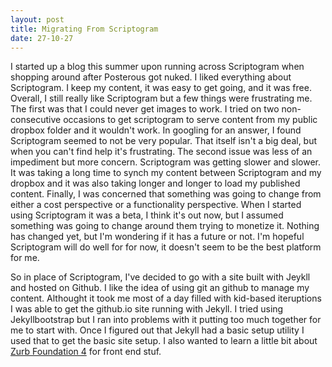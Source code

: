 ```yaml
---
layout: post
title: Migrating From Scriptogram
date: 27-10-27
---
```


I started up a blog this summer upon running across Scriptogram when shopping around after Posterous got nuked. I liked everything about Scriptogram. I keep my content, it was easy to get going, and it was free. Overall, I still really like Scriptogram but a few things were frustrating me. The first was that I could never get images to work. I tried on two non-consecutive occasions to get scriptogram to serve content from my public dropbox folder and it wouldn't work. In googling for an answer, I found Scriptogram seemed to not be very popular. That itself isn't a big deal, but when you can't find help it's frustrating. The second issue was less of an impediment but more concern. Scriptogram was getting slower and slower. It was taking a long time to synch my content between Scriptogram and my dropbox and it was also taking longer and longer to load my published content. Finally, I was concerned that something was going to change from either a cost perspective or a functionality perspective. When I started using Scriptogram it was a beta, I think it's out now, but I assumed something was going to change around them trying to monetize it. Nothing has changed yet, but I'm wondering if it has a future or not. I'm hopeful Scriptogram will do well for for now, it doesn't seem to be the best platform for me.

So in place of Scriptogram, I've decided to go with a site built with Jeykll and hosted on Github. I like the idea of using git an github to manage my content. Althought it took me most of a day filled with kid-based iteruptions I was able to get the github.io site running with Jekyll. I tried using Jekyllbootstrap but I ran into problems with it putting too much together for me to start with. Once I figured out that Jekyll had a basic setup utility I used that to get the basic site setup. I also wanted to learn a little bit about [Zurb Foundation 4](http://foundation.zurb.com/) for front end stuf.

